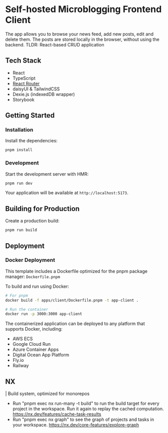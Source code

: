 # Self-hosted Microblogging Frontend Client

The app allows you to browse your news feed, add new posts, edit and delete them. The posts are stored locally in the browser, without using the backend. TLDR: React-based CRUD application

## Tech Stack

- React
- TypeScript
- [React Router](https://reactrouter.com/)
- daisyUI & TailwindCSS
- Dexie.js (indexedDB wrapper)
- Storybook

## Getting Started

### Installation

Install the dependencies:

```sh
pnpm install
```

### Development

Start the development server with HMR:

```sh
pnpm run dev
```

Your application will be available at `http://localhost:5173`.

## Building for Production

Create a production build:

```sh
pnpm run build
```

## Deployment

### Docker Deployment

This template includes a Dockerfile optimized for the pnpm package manager: `Dockerfile.pnpm`

To build and run using Docker:

```sh
# For pnpm
docker build -f apps/client/Dockerfile.pnpm -t app-client .

# Run the container
docker run -p 3000:3000 app-client
```

The containerized application can be deployed to any platform that supports Docker, including:

- AWS ECS
- Google Cloud Run
- Azure Container Apps
- Digital Ocean App Platform
- Fly.io
- Railway

## NX

| Build system, optimized for monorepos

- Run "pnpm exec nx run-many -t build" to run the build target for every project in the workspace. Run it again to replay the cached computation. https://nx.dev/features/cache-task-results
- Run "pnpm exec nx graph" to see the graph of projects and tasks in your workspace. https://nx.dev/core-features/explore-graph
